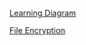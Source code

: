 [Learning  Diagram](https://www.figma.com/file/5OAQBe186TrRCIATiXJJGJ/KPKT?node-id=0%3A1)

[File Encryption](https://medium.com/@antoine.lame/how-to-encrypt-files-with-php-f4adead297de)